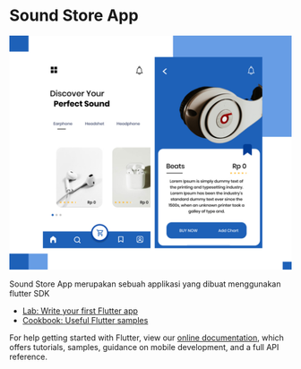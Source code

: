 # Sound Store App

![soundtoreApp](assets/images/soundtoreApp.jpg)


Sound Store App merupakan sebuah applikasi yang dibuat menggunakan flutter SDK 


- [Lab: Write your first Flutter app](https://flutter.dev/docs/get-started/codelab)
- [Cookbook: Useful Flutter samples](https://flutter.dev/docs/cookbook)

For help getting started with Flutter, view our
[online documentation](https://flutter.dev/docs), which offers tutorials,
samples, guidance on mobile development, and a full API reference.

